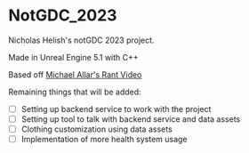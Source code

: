 # NotGDC_2023
Nicholas Helish's notGDC 2023 project.

Made in Unreal Engine 5.1 with C++

Based off [Michael Allar's Rant Video](https://youtu.be/kHHrDIRSr5A)

Remaining things that will be added:
- [ ] Setting up backend service to work with the project
- [ ] Setting up tool to talk with backend service and data assets
- [ ] Clothing customization using data assets
- [ ] Implementation of more health system usage
